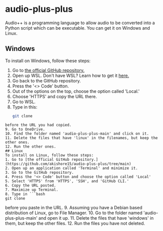 # audio-plus-plus
Audio++ is a programming language to allow audio to be converted into a Python script which can be executable. You can get it on Windows and Linux.
## Windows
To install on Windows, follow these steps:
1. Go to [the official GitHub repository.](https://github.com/akishore15/audio-plus-plus/tree/main)
2. Open up WSL. Don't have WSL? Learn how to get it [here.](https://learn.microsoft.com/en-us/windows/wsl/install)
3. Go back to the GitHub repository.
4. Press the '<> Code' button.
5. Out of the options on the top, choose the option called 'Local.'
6. Choose 'HTTPS' and copy the URL there.
7. Go to WSL.
8. Type in this:
   ```bash
   git clone
  ```
  before the URL you had copied.
9. Go to OneDrive.
10. Find the folder named 'audio-plus-plus-main' and click on it.
11. Delete the files that have 'linux' in the filenames, but keep the other ones.
12. Run the other ones.
## Linux
To install on Linux, follow these steps:
1. Go to [the official GitHub repository.](https://github.com/akishore15/audio-plus-plus/tree/main)
2. Open up an application called 'Terminal' and minimize it.
3. Go to the GitHub repository.
4. Press the '<> Code' button and choose the option called 'Local'
5. Select 'HTTPS' from 'HTTPS', 'SSH', and 'GitHub CLI.'
6. Copy the URL posted.
7. Maximize up Terminal.
8. Type in ```bash
git clone
```
before you paste in the URL.
9. Assuming you have a Debian based distribution of Linux, go to File Manager.
10. Go to the folder named 'audio-plus-plus-main' and open it up.
11. Delete the files that have 'windows' in them, but keep the other files.
12. Run the files you have not deleted.
